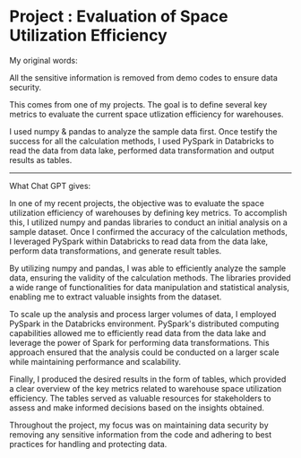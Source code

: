 # Project : Evaluation of Space Utilization Efficiency

My original words:

All the sensitive information is removed from demo codes to ensure data security.

This comes from one of my projects. The goal is to define several key metrics to evaluate the current space utlization efficiency for warehouses. 

I used numpy & pandas to analyze the sample data first. Once testify the success for all the calculation methods, I used PySpark in Databricks to read the data from data lake, performed data transformation and output results as tables. 







-----------------------------------------------------------------------------------------------------------------------------------------------------------------

What Chat GPT gives:

In one of my recent projects, the objective was to evaluate the space utilization efficiency of warehouses by defining key metrics. To accomplish this, I utilized numpy and pandas libraries to conduct an initial analysis on a sample dataset. Once I confirmed the accuracy of the calculation methods, I leveraged PySpark within Databricks to read data from the data lake, perform data transformations, and generate result tables.

By utilizing numpy and pandas, I was able to efficiently analyze the sample data, ensuring the validity of the calculation methods. The libraries provided a wide range of functionalities for data manipulation and statistical analysis, enabling me to extract valuable insights from the dataset.

To scale up the analysis and process larger volumes of data, I employed PySpark in the Databricks environment. PySpark's distributed computing capabilities allowed me to efficiently read data from the data lake and leverage the power of Spark for performing data transformations. This approach ensured that the analysis could be conducted on a larger scale while maintaining performance and scalability.

Finally, I produced the desired results in the form of tables, which provided a clear overview of the key metrics related to warehouse space utilization efficiency. The tables served as valuable resources for stakeholders to assess and make informed decisions based on the insights obtained.

Throughout the project, my focus was on maintaining data security by removing any sensitive information from the code and adhering to best practices for handling and protecting data.
